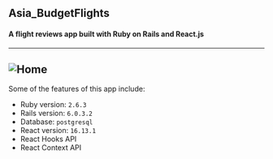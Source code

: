 ## Asia_BudgetFlights
#### A flight reviews app built with Ruby on Rails and React.js

---
![Home](https://i.imgur.com/mIxmPBW.png)
---
Some of the features of this app include:

* Ruby version: `2.6.3`
* Rails version: `6.0.3.2`
* Database: `postgresql`
* React version: `16.13.1`
* React Hooks API
* React Context API